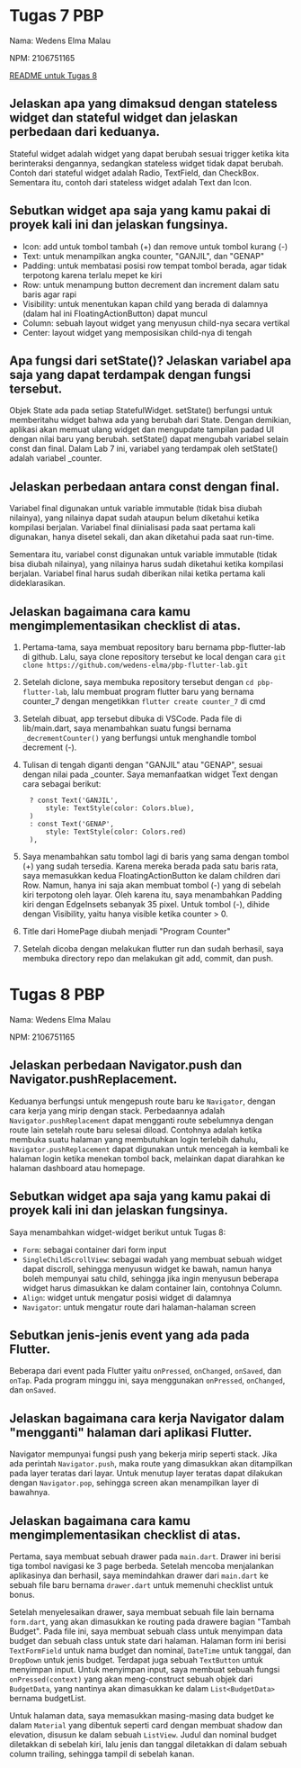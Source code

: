 # Tugas 7 PBP

Nama: Wedens Elma Malau

NPM: 2106751165

[README untuk Tugas 8](https://github.com/wedens-elma/pbp-flutter-lab/edit/main/README.md#tugas-8-pbp)

## Jelaskan apa yang dimaksud dengan stateless widget dan stateful widget dan jelaskan perbedaan dari keduanya.

Stateful widget adalah widget yang dapat berubah sesuai trigger ketika kita berinteraksi dengannya, sedangkan stateless widget tidak dapat berubah. Contoh dari stateful widget adalah Radio, TextField, dan CheckBox. Sementara itu, contoh dari stateless widget adalah Text dan Icon.

## Sebutkan widget apa saja yang kamu pakai di proyek kali ini dan jelaskan fungsinya.

* Icon: add untuk tombol tambah (+) dan remove untuk tombol kurang (-)
* Text: untuk menampilkan angka counter, "GANJIL", dan "GENAP"
* Padding: untuk membatasi posisi row tempat tombol berada, agar tidak terpotong karena terlalu mepet ke kiri
* Row: untuk menampung button decrement dan increment dalam satu baris agar rapi
* Visibility: untuk menentukan kapan child yang berada di dalamnya (dalam hal ini FloatingActionButton) dapat muncul
* Column: sebuah layout widget yang menyusun child-nya secara vertikal
* Center: layout widget yang memposisikan child-nya di tengah

## Apa fungsi dari setState()? Jelaskan variabel apa saja yang dapat terdampak dengan fungsi tersebut.

Objek State ada pada setiap StatefulWidget. setState() berfungsi untuk memberitahu widget bahwa ada yang berubah dari State. Dengan demikian, aplikasi akan memuat ulang widget dan mengupdate tampilan padad UI dengan nilai baru yang berubah. setState() dapat mengubah variabel selain const dan final. Dalam Lab 7 ini, variabel yang terdampak oleh setState() adalah variabel _counter.

## Jelaskan perbedaan antara const dengan final.

Variabel final digunakan untuk variable immutable (tidak bisa diubah nilainya), yang nilainya dapat sudah ataupun belum diketahui ketika kompilasi berjalan. Variabel final diinialisasi pada saat pertama kali digunakan, hanya disetel sekali, dan akan diketahui pada saat run-time.

Sementara itu, variabel const digunakan untuk variable immutable (tidak bisa diubah nilainya), yang nilainya harus sudah diketahui ketika kompilasi berjalan. Variabel final harus sudah diberikan nilai ketika pertama kali dideklarasikan.

## Jelaskan bagaimana cara kamu mengimplementasikan checklist di atas.

1. Pertama-tama, saya membuat repository baru bernama pbp-flutter-lab di github. Lalu, saya clone repository tersebut ke local dengan cara `git clone https://github.com/wedens-elma/pbp-flutter-lab.git`

2. Setelah diclone, saya membuka repository tersebut dengan `cd pbp-flutter-lab`, lalu membuat program flutter baru yang bernama counter_7 dengan mengetikkan `flutter create counter_7` di cmd

3. Setelah dibuat, app tersebut dibuka di VSCode. Pada file di lib/main.dart, saya menambahkan suatu fungsi bernama `_decrementCounter()` yang berfungsi untuk menghandle tombol decrement (-).

4. Tulisan di tengah diganti dengan "GANJIL" atau "GENAP", sesuai dengan nilai pada _counter. Saya memanfaatkan widget Text dengan cara sebagai berikut:
```_counter % 2 == 1
     ? const Text('GANJIL',
         style: TextStyle(color: Colors.blue),
     )
     : const Text('GENAP',
         style: TextStyle(color: Colors.red)
     ),
```

5. Saya menambahkan satu tombol lagi di baris yang sama dengan tombol (+) yang sudah tersedia. Karena mereka berada pada satu baris rata, saya memasukkan kedua FloatingActionButton ke dalam children dari Row. Namun, hanya ini saja akan membuat tombol (-) yang di sebelah kiri terpotong oleh layar. Oleh karena itu, saya menambahkan Padding kiri dengan EdgeInsets sebanyak 35 pixel. Untuk tombol (-), dihide dengan Visibility, yaitu hanya visible ketika counter > 0.

6. Title dari HomePage diubah menjadi "Program Counter"

7. Setelah dicoba dengan melakukan flutter run dan sudah berhasil, saya membuka directory repo dan melakukan git add, commit, dan push.


# Tugas 8 PBP

Nama: Wedens Elma Malau

NPM: 2106751165

## Jelaskan perbedaan Navigator.push dan Navigator.pushReplacement.

Keduanya berfungsi untuk mengepush route baru ke `Navigator`, dengan cara kerja yang mirip dengan stack. Perbedaannya adalah `Navigator.pushReplacement` dapat mengganti route sebelumnya dengan route lain setelah route baru selesai diload. Contohnya adalah ketika membuka suatu halaman yang membutuhkan login terlebih dahulu, `Navigator.pushReplacement` dapat digunakan untuk mencegah ia kembali ke halaman login ketika menekan tombol back, melainkan dapat diarahkan ke halaman dashboard atau homepage.

## Sebutkan widget apa saja yang kamu pakai di proyek kali ini dan jelaskan fungsinya.

Saya menambahkan widget-widget berikut untuk Tugas 8:

* `Form`: sebagai container dari form input
* `SingleChildScrollView`: sebagai wadah yang membuat sebuah widget dapat discroll, sehingga menyusun widget ke bawah, namun hanya boleh mempunyai satu child, sehingga jika ingin menyusun beberapa widget harus dimasukkan ke dalam container lain, contohnya Column.
* `Align`: widget untuk mengatur posisi widget di dalamnya
* `Navigator`: untuk mengatur route dari halaman-halaman screen

## Sebutkan jenis-jenis event yang ada pada Flutter.
Beberapa dari event pada Flutter yaitu `onPressed`, `onChanged`, `onSaved`, dan `onTap`. Pada program minggu ini, saya menggunakan `onPressed`, `onChanged`, dan `onSaved`.

## Jelaskan bagaimana cara kerja Navigator dalam "mengganti" halaman dari aplikasi Flutter.

Navigator mempunyai fungsi push yang bekerja mirip seperti stack. Jika ada perintah `Navigator.push`, maka route yang dimasukkan akan ditampilkan pada layer teratas dari layar. Untuk menutup layer teratas dapat dilakukan dengan `Navigator.pop`, sehingga screen akan menampilkan layer di bawahnya.

## Jelaskan bagaimana cara kamu mengimplementasikan checklist di atas.

Pertama, saya membuat sebuah drawer pada `main.dart`. Drawer ini berisi tiga tombol navigasi ke 3 page berbeda. Setelah mencoba menjalankan aplikasinya dan berhasil, saya memindahkan drawer dari `main.dart` ke sebuah file baru bernama `drawer.dart` untuk memenuhi checklist untuk bonus.

Setelah menyelesaikan drawer, saya membuat sebuah file lain bernama `form.dart`, yang akan dimasukkan ke routing pada drawere bagian "Tambah Budget". Pada file ini, saya membuat sebuah class untuk menyimpan data budget dan sebuah class untuk state dari halaman. Halaman form ini berisi `TextFormField` untuk nama budget dan nominal, `DateTime` untuk tanggal, dan `DropDown` untuk jenis budget. Terdapat juga sebuah `TextButton` untuk menyimpan input. Untuk menyimpan input, saya membuat sebuah fungsi `onPressed(context)` yang akan meng-construct sebuah objek dari `BudgetData`, yang nantinya akan dimasukkan ke dalam `List<BudgetData>` bernama budgetList.

Untuk halaman data, saya memasukkan masing-masing data budget ke dalam `Material` yang dibentuk seperti card dengan membuat shadow dan elevation, disusun ke dalam sebuah `ListView`. Judul dan nominal budget diletakkan di sebelah kiri, lalu jenis dan tanggal diletakkan di dalam sebuah column trailing, sehingga tampil di sebelah kanan.
